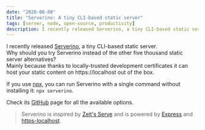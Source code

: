 ```yaml
---
date: "2020-08-08"
title: "Serverino: A tiny CLI-based static server"
tags: [server, node, open-source, productivity]
description: I recently released Serverino, a tiny CLI-based static server.
---
```


I recently released [Serverino](https://github.com/mmazzarolo/serverino), a tiny CLI-based static server.  
Why should you try Serverino instead of the other five thousand static server alternatives?  
Mainly because thanks to locally-trusted development certificates it can host your static content on https://localhost out of the box.

If you use [npx](https://blog.npmjs.org/post/162869356040/introducing-npx-an-npm-package-runner), you can run Serverino with a single command without installing it: `npx serverino`.

Check its [GitHub](https://github.com/mmazzarolo/serverino) page for all the available options.

> Serverino is inspired by [Zeit's Serve](https://github.com/zeit/serve) and is powered by [Express](https://expressjs.com/) and [https-localhost](https://github.com/daquinoaldo/https-localhost).
